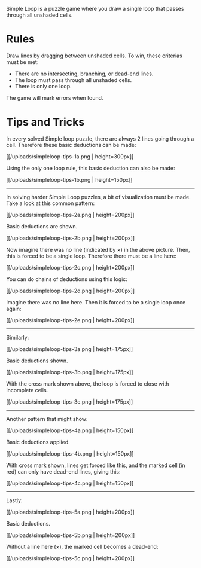 Simple Loop is a puzzle game where you draw a single loop that passes through all unshaded cells.

# Rules

Draw lines by dragging between unshaded cells. To win, these criterias must be met:

- There are no intersecting, branching, or dead-end lines.
- The loop must pass through all unshaded cells.
- There is only one loop.

The game will mark errors when found.

# Tips and Tricks

In every solved Simple loop puzzle, there are always 2 lines going through a cell. Therefore these basic deductions can be made:

[[/uploads/simpleloop-tips-1a.png | height=300px]]

Using the only one loop rule, this basic deduction can also be made:

[[/uploads/simpleloop-tips-1b.png | height=150px]]

--------------

In solving harder Simple Loop puzzles, a bit of visualization must be made. Take a look at this common pattern:

[[/uploads/simpleloop-tips-2a.png | height=200px]]

Basic deductions are shown.

[[/uploads/simpleloop-tips-2b.png | height=200px]]

Now imagine there was no line (indicated by ×) in the above picture. Then, this is forced to be a single loop. Therefore there must be a line here:

[[/uploads/simpleloop-tips-2c.png | height=200px]]

You can do chains of deductions using this logic:

[[/uploads/simpleloop-tips-2d.png | height=200px]]

Imagine there was no line here. Then it is forced to be a single loop once again:

[[/uploads/simpleloop-tips-2e.png | height=200px]]

--------------

Similarly:

[[/uploads/simpleloop-tips-3a.png | height=175px]]

Basic deductions shown.

[[/uploads/simpleloop-tips-3b.png | height=175px]]

With the cross mark shown above, the loop is forced to close with incomplete cells.

[[/uploads/simpleloop-tips-3c.png | height=175px]]

--------------

Another pattern that might show:

[[/uploads/simpleloop-tips-4a.png | height=150px]]

Basic deductions applied.

[[/uploads/simpleloop-tips-4b.png | height=150px]]

With cross mark shown, lines get forced like this, and the marked cell (in red) can only have dead-end lines, giving this:

[[/uploads/simpleloop-tips-4c.png | height=150px]]

--------------

Lastly:

[[/uploads/simpleloop-tips-5a.png | height=200px]]

Basic deductions.

[[/uploads/simpleloop-tips-5b.png | height=200px]]

Without a line here (×), the marked cell becomes a dead-end:

[[/uploads/simpleloop-tips-5c.png | height=200px]]

